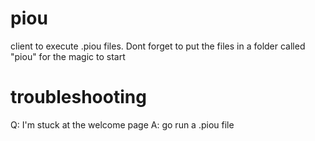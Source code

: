 # piou
client to execute .piou files.
Dont forget to put  the files in a folder called "piou" for the magic to start

# troubleshooting
Q: I'm stuck at the welcome page
A: go run a .piou file

